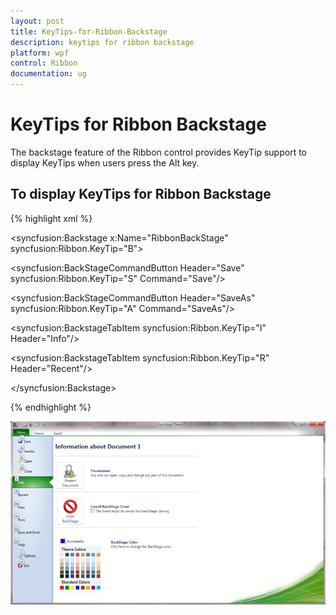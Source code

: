 ```yaml
---
layout: post
title: KeyTips-for-Ribbon-Backstage
description: keytips for ribbon backstage
platform: wpf
control: Ribbon
documentation: ug
---
```


# KeyTips for Ribbon Backstage

The backstage feature of the Ribbon control provides KeyTip support to display KeyTips when users press the Alt key.

## To display KeyTips for Ribbon Backstage

{% highlight xml %}

   

<syncfusion:Backstage x:Name="RibbonBackStage" syncfusion:Ribbon.KeyTip="B">



 <syncfusion:BackStageCommandButton Header="Save" syncfusion:Ribbon.KeyTip="S"   Command="Save"/>

 <syncfusion:BackStageCommandButton Header="SaveAs" syncfusion:Ribbon.KeyTip="A" Command="SaveAs"/> 



 <syncfusion:BackstageTabItem syncfusion:Ribbon.KeyTip="I" Header="Info"/>                      

 <syncfusion:BackstageTabItem syncfusion:Ribbon.KeyTip="R" Header="Recent"/>



</syncfusion:Backstage>

 {% endhighlight %}







![](KeyTips-for-Ribbon-Backstage_images/KeyTips-for-Ribbon-Backstage_img1.png)


